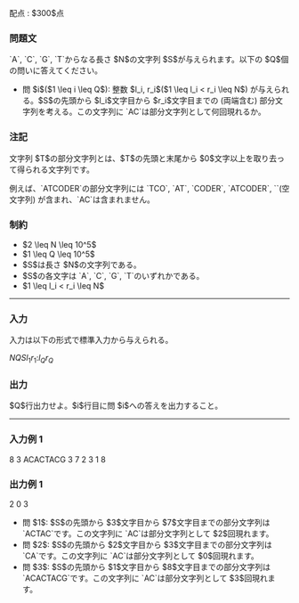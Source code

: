 
<div>

<span>

<span>

<p>
配点 : $300$点
</p>

<div>

<section>

### **問題文**

<p>
`A`, `C`, `G`, `T`からなる長さ $N$の文字列 $S$が与えられます。以下の $Q$個の問いに答えてください。
</p>

<ul>

<li>
問 $i$($1 \leq i \leq Q$): 整数 $l_i, r_i$($1 \leq l_i < r_i \leq N$) が与えられる。$S$の先頭から $l_i$文字目から $r_i$文字目までの (両端含む) 部分文字列を考える。この文字列に `AC`は部分文字列として何回現れるか。
</li>

</ul>

</section>

</div>

<div>

<section>

### **注記**

<p>
文字列 $T$の部分文字列とは、$T$の先頭と末尾から $0$文字以上を取り去って得られる文字列です。
</p>

<p>
例えば、`ATCODER`の部分文字列には `TCO`, `AT`, `CODER`, `ATCODER`, ``(空文字列) が含まれ、`AC`は含まれません。
</p>

</section>

</div>

<div>

<section>

### **制約**

<ul>

<li>
$2 \leq N \leq 10^5$
</li>

<li>
$1 \leq Q \leq 10^5$
</li>

<li>
$S$は長さ $N$の文字列である。
</li>

<li>
$S$の各文字は `A`, `C`, `G`, `T`のいずれかである。
</li>

<li>
$1 \leq l_i < r_i \leq N$
</li>

</ul>

</section>

</div>

---

<div>

<div>

<section>

### **入力**

<p>
入力は以下の形式で標準入力から与えられる。
</p>

<div>

$N$$Q$$S$$l_1$$r_1$$:$$l_Q$$r_Q$
</div>

</section>

</div>

<div>

<section>

### **出力**

<p>
$Q$行出力せよ。$i$行目に問 $i$への答えを出力すること。
</p>

</section>

</div>

</div>

---

<div>

<section>

### **入力例 1**

<div>

8 3
ACACTACG
3 7
2 3
1 8

</div>

</section>

</div>

<div>

<section>

### **出力例 1**

<div>

2
0
3

</div>

<ul>

<li>
問 $1$: $S$の先頭から $3$文字目から $7$文字目までの部分文字列は `ACTAC`です。この文字列に `AC`は部分文字列として $2$回現れます。
</li>

<li>
問 $2$: $S$の先頭から $2$文字目から $3$文字目までの部分文字列は `CA`です。この文字列に `AC`は部分文字列として $0$回現れます。
</li>

<li>
問 $3$: $S$の先頭から $1$文字目から $8$文字目までの部分文字列は `ACACTACG`です。この文字列に `AC`は部分文字列として $3$回現れます。
</li>

</ul>

</section>

</div>

</span>

</span>

</div>

